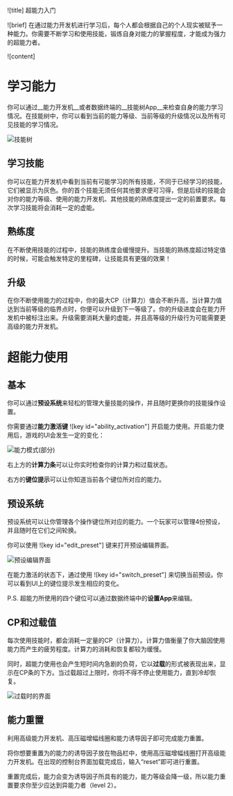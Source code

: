 ![title]
超能力入门

![brief]
在通过能力开发机进行学习后，每个人都会根据自己的个人现实被赋予一种能力。你需要不断学习和使用技能，锻炼自身对能力的掌握程度，才能成为强力的超能力者。

![content]
# 学习能力

你可以通过__能力开发机__或者数据终端的__技能树App__来检查自身的能力学习情况。在技能树中，你可以看到当前的能力等级、当前等级的升级情况以及所有可见技能的学习情况。

![技能树](academy:textures/tutorial/skill_tree_ui.png)

## 学习技能

你可以在能力开发机中看到当前有可能学习的所有技能，不同于已经学习的技能，它们被显示为灰色。你的首个技能无须任何其他要求便可习得，但是后续的技能会对你的能力等级、使用的能力开发机、其他技能的熟练度提出一定的前置要求。每次学习技能将会消耗一定的虚能。

## 熟练度

在不断使用技能的过程中，技能的熟练度会缓慢提升。当技能的熟练度超过特定值的时候，可能会触发特定的里程碑，让技能具有更强的效果！

## 升级

在你不断使用能力的过程中，你的最大CP（计算力）值会不断升高，当计算力值达到当前等级的临界点时，你便可以升级到下一等级了。你的升级进度会在能力开发机中被标注出来。升级需要消耗大量的虚能，并且高等级的升级行为可能需要更高级的能力开发机。

# 超能力使用

## 基本

你可以通过**预设系统**来轻松的管理大量技能的操作，并且随时更换你的技能操作设置。

你需要通过**能力激活键** ![key id="ability_activation"] 开启能力使用。开启能力使用后，游戏的UI会发生一定的变化：

![能力模式(部分)](academy:textures/tutorial/ability_ui.png)

右上方的**计算力条**可以让你实时检查你的计算力和过载状态。

右方的**键位提示**可以让你知道当前各个键位所对应的能力。

## 预设系统

预设系统可以让你管理各个操作键位所对应的能力。一个玩家可以管理4份预设，并且随时在它们之间轮换。

你可以使用 ![key id="edit_preset"] 键来打开预设编辑界面。

![预设编辑界面](academy:textures/tutorial/preset_selection_ui.png)

在能力激活的状态下，通过使用 ![key id="switch_preset"] 来切换当前预设。你可以看到UI上的键位提示发生相应的变化。

P.S. 超能力所使用的四个键位可以通过数据终端中的**设置App**来编辑。

## CP和过载值

每次使用技能时，都会消耗一定量的CP（计算力）。计算力值衡量了你大脑因使用能力而产生的疲劳程度。计算力的消耗和恢复都较为缓慢。

同时，超能力使用也会产生短时间内急剧的负荷，它以**过载**的形式被表现出来，显示在CP条的下方。当过载超过上限时，你将不得不停止使用能力，直到冷却恢复。

![过载时的界面](academy:textures/tutorial/overload.png)

## 能力重置

利用高级能力开发机、高压磁增幅线圈和能力诱导因子即可完成能力重置。

将你想要重置为的能力的诱导因子放在物品栏中，使用高压磁增幅线圈打开高级能力开发机。在出现的控制台界面加载完成后，输入“reset”即可进行重置。

重置完成后，能力会变为诱导因子所具有的能力，能力等级会降一级，所以能力重置要求你至少应达到异能力者（level 2）。
